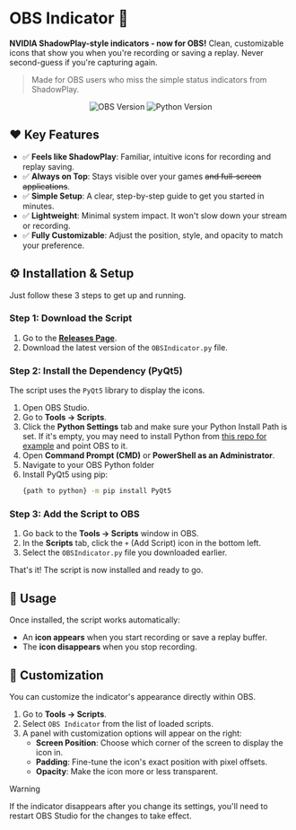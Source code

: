 # OBS Indicator 🎥

**NVIDIA ShadowPlay-style indicators - now for OBS!** Clean, customizable icons that show you when you're recording or saving a replay. Never second-guess if you're capturing again.

> Made for OBS users who miss the simple status indicators from ShadowPlay.

<p align="center">
  <img src="https://img.shields.io/badge/OBS Studio-28+-brightgreen?logo=obs-studio" alt="OBS Version">
  <img src="https://img.shields.io/badge/Python-3.6+-blue?logo=python" alt="Python Version">
</p>

## ❤️ Key Features

- ✅ **Feels like ShadowPlay**: Familiar, intuitive icons for recording and replay saving.
- ✅ **Always on Top**: Stays visible over your games ~~and full-screen applications~~.
- ✅ **Simple Setup**: A clear, step-by-step guide to get you started in minutes.
- ✅ **Lightweight**: Minimal system impact. It won't slow down your stream or recording.
- ✅ **Fully Customizable**: Adjust the position, style, and opacity to match your preference.

## ⚙️ Installation & Setup

Just follow these 3 steps to get up and running.

### Step 1: Download the Script

1.  Go to the [**Releases Page**](https://github.com/ineedmypills/OBS-Indicator/releases).
2.  Download the latest version of the `OBSIndicator.py` file.

### Step 2: Install the Dependency (PyQt5)

The script uses the `PyQt5` library to display the icons.

1. Open OBS Studio.
2. Go to **Tools → Scripts**.
3. Click the **Python Settings** tab and make sure your Python Install Path is set. If it's empty, you may need to install Python from [this repo for example](https://github.com/zooba/obs-python) and point OBS to it.
4. Open **Command Prompt (CMD)** or **PowerShell as an Administrator**.
5. Navigate to your OBS Python folder
6. Install PyQt5 using pip:
    ```bash
    {path to python} -m pip install PyQt5
    ```

### Step 3: Add the Script to OBS

1.  Go back to the **Tools → Scripts** window in OBS.
2.  In the **Scripts** tab, click the `+` (Add Script) icon in the bottom left.
3.  Select the `OBSIndicator.py` file you downloaded earlier.

That's it! The script is now installed and ready to go.

## 🚀 Usage

Once installed, the script works automatically:

-   An **icon appears** when you start recording or save a replay buffer.
-   The **icon disappears** when you stop recording.

## 🎨 Customization

You can customize the indicator's appearance directly within OBS.

1.  Go to **Tools → Scripts**.
2.  Select `OBS Indicator` from the list of loaded scripts.
3.  A panel with customization options will appear on the right:
    -   **Screen Position**: Choose which corner of the screen to display the icon in.
    -   **Padding**: Fine-tune the icon's exact position with pixel offsets.
    -   **Opacity**: Make the icon more or less transparent.

> [!WARNING] 
> If the indicator disappears after you change its settings, you'll need to restart OBS Studio for the changes to take effect.
